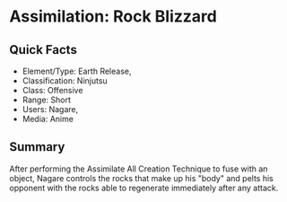 # Assimilation: Rock Blizzard

## Quick Facts
- Element/Type: Earth Release,
- Classification: Ninjutsu
- Class: Offensive
- Range: Short
- Users: Nagare,
- Media: Anime

## Summary
After performing the Assimilate All Creation Technique to fuse with an object, Nagare controls the rocks that make up his "body" and pelts his opponent with the rocks able to regenerate immediately after any attack.
